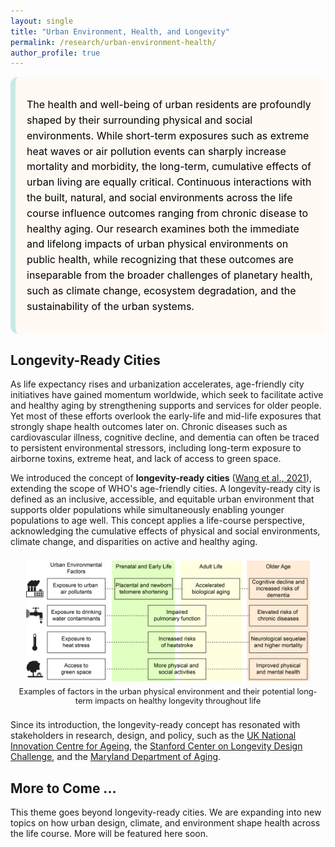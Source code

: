 ```yaml
---
layout: single
title: "Urban Environment, Health, and Longevity"
permalink: /research/urban-environment-health/
author_profile: true
---
```


<style>
/* HERO CARD */
.hero {
  border-left: 8px solid #c7eae5; /* light teal/leaf */
  background: #fffaf4;            /* light background */
  padding: 16px 18px;
  border-radius: 12px;
  color: #000;                    /* ensure text is black */
}
.hero h1 {
  margin: .2rem 0 .6rem 0;
  color: #000;                    /* black heading */
}
.hero .kicker {
  font-weight: 700;
  color: #000;                    /* black theme label */
  letter-spacing: .03em;
}
.hero p {
  font-size: 1.00rem;
  line-height: 1.55;
  color: #000;                    /* black body text */
}


/* Figure block */
.fig {
  margin: 22px 0;
  text-align: center;
}
.fig img {
  max-width: var(--fig-width, 100%); /* default 100% */
  height: auto;
  /* border: 1px solid #f0e5d9;*/
  /* border-radius: 8px;*/
}
.fig-cap {
  font-size: .8rem;
  /* color: #333; */
  margin-top: 6px;
}

</style>

<div class="hero">
  <!-- <div class="kicker">Theme 1</div> -->
  <!-- <h1>Multiscale Urban Climate Modeling</h1> -->
  <p>
    The health and well-being of urban residents are profoundly shaped by their surrounding physical and social environments. While short-term exposures such as extreme heat waves or air pollution events can sharply increase mortality and morbidity, the long-term, cumulative effects of urban living are equally critical. Continuous interactions with the built, natural, and social environments across the life course influence outcomes ranging from chronic disease to healthy aging. Our research examines both the immediate and lifelong impacts of urban physical environments on public health, while recognizing that these outcomes are inseparable from the broader challenges of planetary health, such as climate change, ecosystem degradation, and the sustainability of the urban systems.
  </p>
</div>


## Longevity-Ready Cities

As life expectancy rises and urbanization accelerates, age-friendly city initiatives have gained momentum worldwide, which seek to facilitate active and healthy aging by strengthening supports and services for older people. Yet most of these efforts overlook the early-life and mid-life exposures that strongly shape health outcomes later on. Chronic diseases such as cardiovascular illness, cognitive decline, and dementia can often be traced to persistent environmental stressors, including long-term exposure to airborne toxins, extreme heat, and lack of access to green space.

We introduced the concept of **longevity-ready cities** ([Wang et al., 2021](https://doi.org/10.1038/s43587-021-00140-5)), extending the scope of WHO's age-friendly cities. A longevity-ready city is defined as an inclusive, accessible, and equitable urban environment that supports older populations while simultaneously enabling younger populations to age well. This concept applies a life-course perspective, acknowledging the cumulative effects of physical and social environments, climate change, and disparities on active and healthy aging. 

<div class="fig" style="--fig-width: 90%;">
  <img src="/images/research figs/Longevity-ready cities_illustration.png" alt="Change in electricity use in 2050s">
  <div class="fig-cap">Examples of factors in the urban physical environment and their potential long-term impacts on healthy longevity throughout life</div>
</div>

Since its introduction, the longevity-ready concept has resonated with stakeholders in research, design, and policy, such as the [UK National Innovation Centre for Ageing](https://uknica.co.uk/), the [Stanford Center on Longevity Design Challenge](https://longevity.stanford.edu/design-challenge/longevity-ready-environments-rethinking-physical-spaces-for-century-long-lives/), and the [Maryland Department of Aging](https://aging.maryland.gov/Pages/LRM.aspx).


## More to Come ...

This theme goes beyond longevity-ready cities. We are expanding into new topics on how urban design, climate, and environment shape health across the life course. More will be featured here soon.